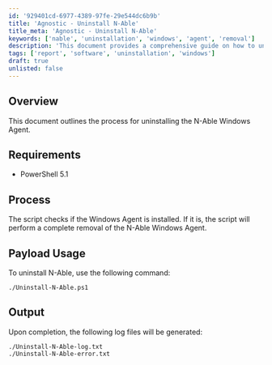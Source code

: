 ```yaml
---
id: '929401cd-6977-4389-97fe-29e544dc6b9b'
title: 'Agnostic - Uninstall N-Able'
title_meta: 'Agnostic - Uninstall N-Able'
keywords: ['nable', 'uninstallation', 'windows', 'agent', 'removal']
description: 'This document provides a comprehensive guide on how to uninstall the N-Able Windows Agent using a PowerShell script. It details the requirements, process, and expected output files for successful uninstallation.'
tags: ['report', 'software', 'uninstallation', 'windows']
draft: true
unlisted: false
---
```


## Overview

This document outlines the process for uninstalling the N-Able Windows Agent.

## Requirements

- PowerShell 5.1

## Process

The script checks if the Windows Agent is installed. If it is, the script will perform a complete removal of the N-Able Windows Agent.

## Payload Usage

To uninstall N-Able, use the following command:

```
./Uninstall-N-Able.ps1
```

## Output

Upon completion, the following log files will be generated:

```
./Uninstall-N-Able-log.txt
./Uninstall-N-Able-error.txt
```



